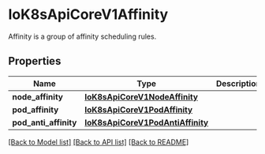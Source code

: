 # IoK8sApiCoreV1Affinity

Affinity is a group of affinity scheduling rules.
## Properties
Name | Type | Description | Notes
------------ | ------------- | ------------- | -------------
**node_affinity** | [**IoK8sApiCoreV1NodeAffinity**](IoK8sApiCoreV1NodeAffinity.md) |  | [optional] 
**pod_affinity** | [**IoK8sApiCoreV1PodAffinity**](IoK8sApiCoreV1PodAffinity.md) |  | [optional] 
**pod_anti_affinity** | [**IoK8sApiCoreV1PodAntiAffinity**](IoK8sApiCoreV1PodAntiAffinity.md) |  | [optional] 

[[Back to Model list]](../README.md#documentation-for-models) [[Back to API list]](../README.md#documentation-for-api-endpoints) [[Back to README]](../README.md)


